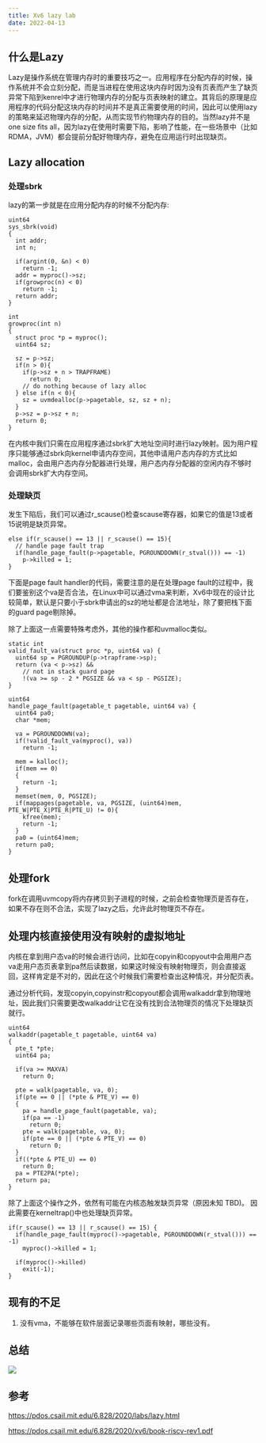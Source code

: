 ```yaml
---
title: Xv6 lazy lab
date: 2022-04-13
---
```


## 什么是Lazy

Lazy是操作系统在管理内存时的重要技巧之一。应用程序在分配内存的时候，操作系统并不会立刻分配，而是当进程在使用这块内存时因为没有页表而产生了缺页异常下陷到kenrel中才进行物理内存的分配与页表映射的建立。其背后的原理是应用程序的代码分配这块内存的时间并不是真正需要使用的时间，因此可以使用lazy的策略来延迟物理内存的分配，从而实现节约物理内存的目的。当然lazy并不是one size fits all，因为lazy在使用时需要下陷，影响了性能，在一些场景中（比如RDMA，JVM）都会提前分配好物理内存，避免在应用运行时出现缺页。

## Lazy allocation

### 处理sbrk

lazy的第一步就是在应用分配内存的时候不分配内存:

```
uint64
sys_sbrk(void)
{
  int addr;
  int n;

  if(argint(0, &n) < 0)
    return -1;
  addr = myproc()->sz;
  if(growproc(n) < 0)
    return -1;
  return addr;
}

int
growproc(int n)
{
  struct proc *p = myproc();
  uint64 sz;

  sz = p->sz;
  if(n > 0){
    if(p->sz + n > TRAPFRAME)
      return 0;
    // do nothing because of lazy alloc
  } else if(n < 0){
    sz = uvmdealloc(p->pagetable, sz, sz + n);
  }
  p->sz = p->sz + n;
  return 0;
}
```

在内核中我们只需在应用程序通过sbrk扩大地址空间时进行lazy映射。因为用户程序只能够通过sbrk向kernel申请内存空间，其他申请用户态内存的方式比如malloc，会由用户态内存分配器进行处理，用户态内存分配器的空闲内存不够时会调用sbrk扩大内存空间。

### 处理缺页

发生下陷后，我们可以通过r\_scause()检查scause寄存器，如果它的值是13或者15说明是缺页异常。

```
else if(r_scause() == 13 || r_scause() == 15){
  // handle page fault trap
  if(handle_page_fault(p->pagetable, PGROUNDDOWN(r_stval())) == -1)
    p->killed = 1;
}
```

下面是page fault handler的代码，需要注意的是在处理page fault的过程中，我们要鉴别这个va是否合法，在Linux中可以通过vma来判断，Xv6中现在的设计比较简单，默认是只要小于sbrk申请出的sz的地址都是合法地址，除了要把栈下面的guard page剔除掉。

除了上面这一点需要特殊考虑外，其他的操作都和uvmalloc类似。

```
static int
valid_fault_va(struct proc *p, uint64 va) {
  uint64 sp = PGROUNDUP(p->trapframe->sp);
  return (va < p->sz) &&
    // not in stack guard page
    !(va >= sp - 2 * PGSIZE && va < sp - PGSIZE);
}

uint64
handle_page_fault(pagetable_t pagetable, uint64 va) {
  uint64 pa0;
  char *mem;

  va = PGROUNDDOWN(va);
  if(!valid_fault_va(myproc(), va))
    return -1;

  mem = kalloc();
  if(mem == 0)
  {
    return -1;
  }
  memset(mem, 0, PGSIZE);
  if(mappages(pagetable, va, PGSIZE, (uint64)mem, PTE_W|PTE_X|PTE_R|PTE_U) != 0){
    kfree(mem);
    return -1;
  }
  pa0 = (uint64)mem;
  return pa0;
}

```

## 处理fork

fork在调用uvmcopy将内存拷贝到子进程的时候，之前会检查物理页是否存在，如果不存在则不合法，实现了lazy之后，允许此时物理页不存在。

## 处理内核直接使用没有映射的虚拟地址

内核在拿到用户态va的时候会进行访问，比如在copyin和copyout中会用用户态va走用户态页表拿到pa然后读数据，如果这时候没有映射物理页，则会直接返回，这样肯定是不对的，因此在这个时候我们需要检查出这种情况，并分配页表。

通过分析代码，发现copyin,copyinstr和copyout都会调用walkaddr拿到物理地址，因此我们只需要更改walkaddr让它在没有找到合法物理页的情况下处理缺页就行。

```
uint64
walkaddr(pagetable_t pagetable, uint64 va)
{
  pte_t *pte;
  uint64 pa;

  if(va >= MAXVA)
    return 0;

  pte = walk(pagetable, va, 0);
  if(pte == 0 || (*pte & PTE_V) == 0)
  {
    pa = handle_page_fault(pagetable, va);
    if(pa == -1)
      return 0;
    pte = walk(pagetable, va, 0);
    if(pte == 0 || (*pte & PTE_V) == 0)
      return 0;
  }
  if((*pte & PTE_U) == 0)
    return 0;
  pa = PTE2PA(*pte);
  return pa;
}
```

除了上面这个操作之外，依然有可能在内核态触发缺页异常（原因未知 TBD)。 因此需要在kerneltrap()中也处理缺页异常。


```
if(r_scause() == 13 || r_scause() == 15) {
  if(handle_page_fault(myproc()->pagetable, PGROUNDDOWN(r_stval())) == -1)
    myproc()->killed = 1;

  if(myproc()->killed)
    exit(-1);
}
```

## 现有的不足

1. 没有vma，不能够在软件层面记录哪些页面有映射，哪些没有。

## 总结

![](./static/lazy_time_spend.png)

## 参考

https://pdos.csail.mit.edu/6.828/2020/labs/lazy.html

https://pdos.csail.mit.edu/6.828/2020/xv6/book-riscv-rev1.pdf
